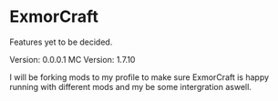 ExmorCraft
==========

Features yet to be decided.

Version: 0.0.0.1
MC Version: 1.7.10


I will be forking mods to my profile to make sure ExmorCraft is happy running with different mods and my be some intergration aswell.
